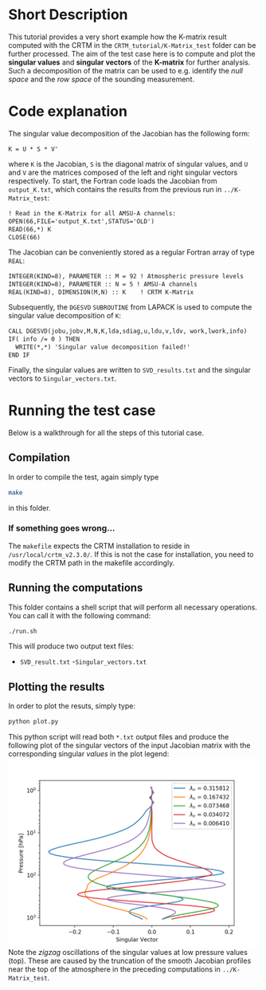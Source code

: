# Short Description
This tutorial provides a very short example how the K-matrix result computed with the CRTM in the `CRTM_tutorial/K-Matrix_test` folder can be further processed.
The aim of the test case here is to compute and plot the **singular values** and **singular vectors** of the **K-matrix** for further analysis.
Such a decomposition of the matrix can be used to e.g. identify the *null space* and the *row space* of the sounding measurement.

# Code explanation
The singular value decomposition of the Jacobian has the following form:
``` Fortran
K = U * S * V'
```
where `K` is the Jacobian, `S` is the diagonal matrix of singular values, and `U` and `V` are the matrices composed of the left and right singular vectors respectively. To start, the Fortran code loads the Jacobian from `output_K.txt`, which contains the results from the previous run in `../K-Matrix_test`:
```Fortran
! Read in the K-Matrix for all AMSU-A channels:
OPEN(66,FILE='output_K.txt',STATUS='OLD')
READ(66,*) K
CLOSE(66)
```
The Jacobian can be conveniently stored as a regular Fortran array of type `REAL`:
```Fortran
INTEGER(KIND=8), PARAMETER :: M = 92 ! Atmospheric pressure levels
INTEGER(KIND=8), PARAMETER :: N = 5 ! AMSU-A channels
REAL(KIND=8), DIMENSION(M,N) :: K    ! CRTM K-Matrix
```
Subsequently, the `DGESVD` `SUBROUTINE` from LAPACK is used to compute the singular value decomposition of `K`:
```Fortran
CALL DGESVD(jobu,jobv,M,N,K,lda,sdiag,u,ldu,v,ldv, work,lwork,info)
IF( info /= 0 ) THEN
  WRITE(*,*) 'Singular value decomposition failed!'
END IF
```
Finally, the singular values are written to `SVD_results.txt` and the singular vectors to `Singular_vectors.txt`.

# Running the test case
Below is a walkthrough for all the steps of this tutorial case.

## Compilation
In order to compile the test, again simply type 
```bash
make 
```
in this folder.

### If something goes wrong...
The `makefile` expects the CRTM installation to reside in `/usr/local/crtm_v2.3.0/`.
If this is not the case for installation, you need to modify the CRTM path in the makefile accordingly.

## Running the computations
This folder contains a shell script that will perform all necessary operations. You can call it with the following command:
```bash
./run.sh
```
This will produce two output text files:
- `SVD_result.txt`
-`Singular_vectors.txt`

## Plotting the results
In order to plot the resuts, simply type:
```bash
python plot.py
```
This python script will read both `*.txt` output files and produce the following plot of the singular vectors of the input Jacobian matrix with the corresponding singular *values* in the plot legend:
![Plot of CRTM K-matrix singular vectors.](Singular_Vector_Plot.png)
Note the *zigzag* oscillations of the singular values at low pressure values (top). These are caused by the truncation of the smooth Jacobian profiles near the top of the atmosphere in the preceding computations in `../K-Matrix_test`.
